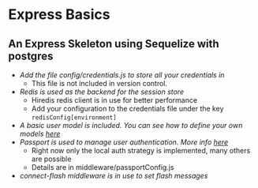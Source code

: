 # Express Basics

## An Express Skeleton using Sequelize with postgres

- _Add the file config/credentials.js to store all your credentials in_
  * This file is not included in version control.  
- _Redis is used as the backend for the session store_
  * Hiredis redis client is in use for better performance
  * Add your configuration to the credentials file under the key `redisConfig[environment]`  
- _A basic user model is included. You can see how to define your own models [here](http://docs.sequelizejs.com/en/latest/docs/models-definition/)_ 
- _Passport is used to manage user authentication. More info [here](http://passportjs.org/)_
  * Right now only the local auth strategy is implemented, many others are possible
  * Details are in middleware/passportConfig.js
- _connect-flash middleware is in use to set flash messages_
